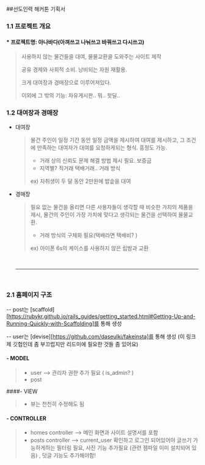 ##선도인력 해커톤 기획서



### 1.1 프로젝트 개요

 #### * 프로젝트명: 아나바다(아껴쓰고 나눠쓰고 바꿔쓰고 다시쓰고)

> 사용하지 않는 물건들을 대여, 물물교환을 도와주는 사이트 제작
>
> 공유 경제와 사회적 소비. 낭비되는 자원 재활용.
>
> 크게 대여장과 경매장으로 이루어져있다.
>
> 이외에 그 밖의 기능: 자유게시판.. 뭐.. 핫딜..  



### 1.2 대여장과 경매장

- 대여장

  > 물건 주인이 일정 기간 동안 일정 금액을 제시하여 대여를 제시하고, 그 조건에 만족하는 대여자가 대여를 요청하게되는 형식. 흥정도 가능.
  >
  > * 거래 상의 신뢰도 문제 해결 방법 제시 필요. 보증금
  > * 지역별? 직거래 택배거래.. 거래 방식
  >
  > ex) 자취생이 두 달 동안 2만원에 밥솥을 대여



- 경매장

  > 필요 없는 물건을 올리면 다른 사용자들이 생각할 때 비슷한 가치의 제품을 제시, 물건의 주인이 가장 가치에 맞다고 생각되는 물건을 선택하여 물물교환.
  >
  > * 거래 방식의 구체화 필요(택배라면 택배비? )
  >
  > ex) 아이폰 6s의 케이스를 사용하지 않은 립밤과 교환

  ​

  -------------------

  ​

### 2.1 홈페이지 구조

-- post는 [scaffold][https://rubykr.github.io/rails_guides/getting_started.html#Getting-Up-and-Running-Quickly-with-Scaffolding]를 통해 생성

-- user는 [devise][https://github.com/daseulki/fakeinsta]를 통해 생성 (이 링크 제 깃헙인데 좀 부끄럽지만 리드미에 필요한 것들 좀 있어요)

#### - MODEL

> - user --> 관리자 권한 추가 필요 ( is_admin? )
> - post


####- VIEW  

> - 뷰는 천천히 수정해도 됨

#### - CONTROLLER

> - homes controller --> 메인 화면과 사이트 설명서를 포함
> - posts controller --> current_user 확인하고 로그인 되어있어야 글쓰기 가능하게하는 필터링 필요, 사진 기능 추가필요 (관련 젬파일 이미 설치되어 있음) , 덧글 기능도 추가해야함!

